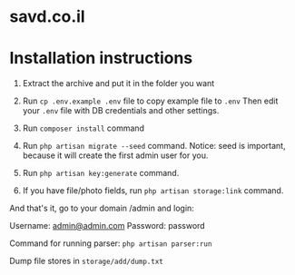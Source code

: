 # savd.co.il

# Installation instructions

1. Extract the archive and put it in the folder you want

2. Run `cp .env.example .env` file to copy example file to `.env`
Then edit your `.env` file with DB credentials and other settings.

3. Run `composer install` command

4. Run `php artisan migrate --seed` command.
Notice: seed is important, because it will create the first admin user for you.

5. Run `php artisan key:generate` command.

6. If you have file/photo fields, run `php artisan storage:link` command.

And that's it, go to your domain /admin and login:

Username:	admin@admin.com
Password:	password

Command for running parser:
 `php artisan parser:run`
 
 Dump file stores in `storage/add/dump.txt`
